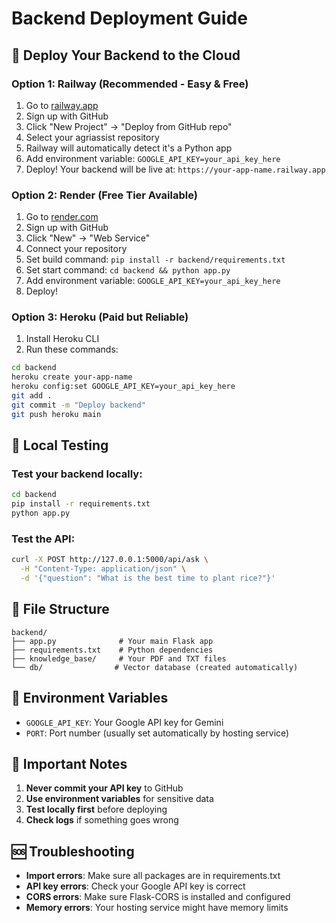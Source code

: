 # Backend Deployment Guide

## 🚀 Deploy Your Backend to the Cloud

### Option 1: Railway (Recommended - Easy & Free)
1. Go to [railway.app](https://railway.app)
2. Sign up with GitHub
3. Click "New Project" → "Deploy from GitHub repo"
4. Select your agriassist repository
5. Railway will automatically detect it's a Python app
6. Add environment variable: `GOOGLE_API_KEY=your_api_key_here`
7. Deploy! Your backend will be live at: `https://your-app-name.railway.app`

### Option 2: Render (Free Tier Available)
1. Go to [render.com](https://render.com)
2. Sign up with GitHub
3. Click "New" → "Web Service"
4. Connect your repository
5. Set build command: `pip install -r backend/requirements.txt`
6. Set start command: `cd backend && python app.py`
7. Add environment variable: `GOOGLE_API_KEY=your_api_key_here`
8. Deploy!

### Option 3: Heroku (Paid but Reliable)
1. Install Heroku CLI
2. Run these commands:
```bash
cd backend
heroku create your-app-name
heroku config:set GOOGLE_API_KEY=your_api_key_here
git add .
git commit -m "Deploy backend"
git push heroku main
```

## 🔧 Local Testing

### Test your backend locally:
```bash
cd backend
pip install -r requirements.txt
python app.py
```

### Test the API:
```bash
curl -X POST http://127.0.0.1:5000/api/ask \
  -H "Content-Type: application/json" \
  -d '{"question": "What is the best time to plant rice?"}'
```

## 📁 File Structure
```
backend/
├── app.py              # Your main Flask app
├── requirements.txt    # Python dependencies
├── knowledge_base/     # Your PDF and TXT files
└── db/                # Vector database (created automatically)
```

## 🔑 Environment Variables
- `GOOGLE_API_KEY`: Your Google API key for Gemini
- `PORT`: Port number (usually set automatically by hosting service)

## 🚨 Important Notes
1. **Never commit your API key** to GitHub
2. **Use environment variables** for sensitive data
3. **Test locally first** before deploying
4. **Check logs** if something goes wrong

## 🆘 Troubleshooting
- **Import errors**: Make sure all packages are in requirements.txt
- **API key errors**: Check your Google API key is correct
- **CORS errors**: Make sure Flask-CORS is installed and configured
- **Memory errors**: Your hosting service might have memory limits
